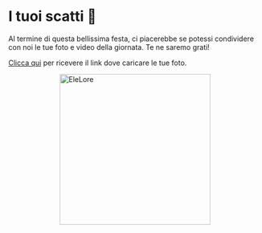 # I tuoi scatti :movie_camera:

Al termine di questa bellissima festa, ci piacerebbe se potessi condividere con noi le tue foto e video della giornata. Te ne saremo grati!

[Clicca qui](https://forms.gle/cRmPxPPWfQF7yaCc7) per ricevere il link dove caricare le tue foto.

<img src="../images/eleloregif.gif" alt="EleLore" style="display: block; margin:0 auto;" width="300"/>